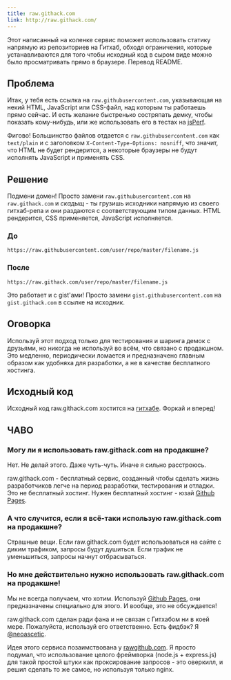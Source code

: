 ```yaml
---
title: raw.githack.com
link: http://raw.githack.com/
---
```


Этот  написанный на  коленке сервис  поможет использовать  статику напрямую  из
репозиториев на  Гитхаб, обходя  ограничения, которые устанавливаются  для того
чтобы исходный  код в  сыром виде  можно было  просматривать прямо  в браузере.
Перевод README.

## Проблема

Итак, у тебя  есть ссылка на `raw.githubusercontent.com`,  указывающая на некий
HTML, JavaScript  или CSS-файл, над которым  ты работаешь прямо сейчас.  И есть
желание  быстренько  состряпать  демку,  чтобы  показать  кому-нибудь,  или  же
использовать его в тестах на [jsPerf][].

Фигово!   Большинство  файлов   отдается   с  `raw.githubusercontent.com`   как
`text/plain` и с заголовком  `X-Content-Type-Options: nosniff`, что значит, что
HTML не будет рендерится, а некоторые  браузеры не будут исполнять JavaScript и
применять CSS.

## Решение

Подмени домен! Просто замени `raw.githubusercontent.com` на `raw.githack.com` и
*скадыщ* - ты грузишь исходники напрямую  из своего гитхаб-репа и они раздаются
с соответствующим  типом данных.  HTML рендерится, CSS  применяется, JavaScript
исполняется.

### До

```
https://raw.githubusercontent.com/user/repo/master/filename.js
```

### После

```
https://raw.githack.com/user/repo/master/filename.js
```

Это  работает  и  с  gist'ами! Просто  замени  `gist.githubusercontent.com`  на
`gist.githack.com` в ссылке на исходник.

## Оговорка

Используй этот  подход только для тестирования  и шаринга демок с  друзьями, но
никогда  не  используй  во  всём,  что  связано  с  продакшном.  Это  медленно,
периодически  ломается  и  предназначено   главным  образом  как  удобняха  для
разработки, а не в качестве бесплатного хостинга.

## Исходный код

Исходный код raw.githack.com хостится на [гитхабе][исходники]. Форкай и вперед!

## ЧАВО

### Могу ли я использовать raw.githack.com на продакшне?

Нет. Не делай этого. Даже чуть-чуть. Иначе я сильно расстроюсь.

raw.githack.com   -   бесплатный   сервис,  созданный   чтобы   сделать   жизнь
разработчиков  легче  на период  разработки,  тестирования  и отладки.  Это  не
бесплатный хостинг. Нужен бесплатный хостинг - юзай [Github Pages][].

### А что случится, если я всё-таки использую raw.githack.com на продакшне?

Страшные  вещи. Если  raw.githack.com  будет использоваться  на  сайте с  диким
трафиком, запросы  будут душиться. Если  трафик не уменьшиться,  запросы начнут
отбрасываться.

### Но мне действительно нужно использовать raw.githack.com на продакшне!

Мы не всегда получаем, что хотим. Используй [Github Pages][], они предназначены
специально для этого. И вообще, это не обсуждается!

raw.githack.com  сделан ради  фана  и не  связан  с Гитхабом  ни  в коей  мере.
Пожалуйста, используй его ответственно. Есть фидбэк? Я [@neoascetic][].

Идея  этого  сервиса  позаимствована  у  [rawgithub.com][rawgithub].  Я  просто
подумал, что использование  целого фреймворка (node.js +  express.js) для такой
простой штуки как проксирование запросов -  это оверкилл, и решил сделать то же
самое, но используя только nginx.



[jsPerf]: http://jsperf.com/
[исходники]: https://github.com/neoascetic/rawgithack
[Github Pages]: http://pages.github.com/
[@neoascetic]: https://twitter.com/neoascetic
[rawgithub]: http://rawgithub.com/
